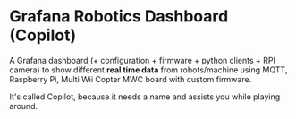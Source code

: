 # Grafana Robotics Dashboard (Copilot)
A Grafana dashboard (+ configuration + firmware + python clients + RPI camera) to show different <b>real time data</b> from robots/machine using MQTT, Raspberry Pi, Multi Wii Copter MWC board with custom firmware.

It's called Copilot, because it needs a name and assists you while playing around.
